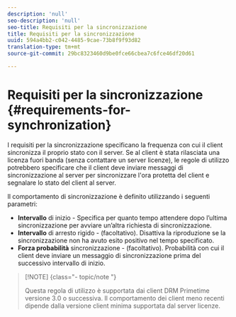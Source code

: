 ```yaml
---
description: 'null'
seo-description: 'null'
seo-title: Requisiti per la sincronizzazione
title: Requisiti per la sincronizzazione
uuid: 594a4bb2-c042-4485-9cae-73b8f9f93d82
translation-type: tm+mt
source-git-commit: 29bc8323460d9be0fce66cbea7c6fce46df20d61

---
```



# Requisiti per la sincronizzazione {#requirements-for-synchronization}

I requisiti per la sincronizzazione specificano la frequenza con cui il client sincronizza il proprio stato con il server. Se al client è stata rilasciata una licenza fuori banda (senza contattare un server licenze), le regole di utilizzo potrebbero specificare che il client deve inviare messaggi di sincronizzazione al server per sincronizzare l&#39;ora protetta del client e segnalare lo stato del client al server.

Il comportamento di sincronizzazione è definito utilizzando i seguenti parametri:

* **Intervallo** di inizio - Specifica per quanto tempo attendere dopo l’ultima sincronizzazione per avviare un’altra richiesta di sincronizzazione.
* **Intervallo** di arresto rigido - (facoltativo). Disattiva la riproduzione se la sincronizzazione non ha avuto esito positivo nel tempo specificato.
* **Forza probabilità** sincronizzazione - (facoltativo). Probabilità con cui il client deve inviare un messaggio di sincronizzazione prima del successivo intervallo di inizio.

>[!NOTE] {class=&quot;- topic/note &quot;}
>
>Questa regola di utilizzo è supportata dai client DRM Primetime versione 3.0 o successiva. Il comportamento dei client meno recenti dipende dalla versione client minima supportata dal server licenze.


